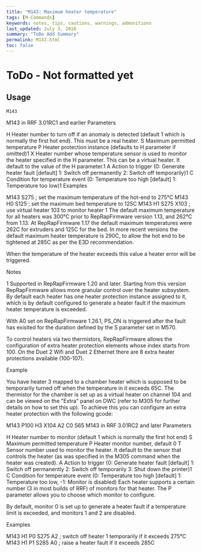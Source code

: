 ```yaml
---
title: "M143: Maximum heater temperature" 
tags: [M-Commands]
keywords: notes, tips, cautions, warnings, admonitions
last_updated: July 3, 2016
summary: "ToDo Add Summary"
permalink: M143.html
toc: false
---
```


# ToDo - Not formatted yet #


## Usage ##
```
M143
```


M143 in RRF 3.01RC1 and earlier
Parameters

H Heater number to turn off if an anomaly is detected (default 1 which is normally the first hot end). This must be a real heater.
S Maximum permitted temperature
P Heater protection instance (defaults to H parameter if omitted)1
X Heater number whose temperature sensor is used to monitor the heater specified in the H parameter. This can be a virtual heater. It default to the value of the H parameter.1
A Action to trigger (0: Generate heater fault [default] 1: Switch off permanently 2: Switch off temporarily)1
C Condition for temperature event (0: Temperature too high [default] 1: Temperature too low)1
Examples

M143 S275 ; set the maximum temperature of the hot-end to 275°C
M143 H0 S125 ; set the maximum bed temperature to 125C
M143 H1 S275 X103 ; use virtual heater 103 to monitor heater 1
The default maximum temperature for all heaters was 300°C prior to RepRapFirmware version 1.13, and 262°C from 1.13. At RepRapFirmware 1.17 the default maximum temperatures were 262C for extruders and 125C for the bed. In more recent versions the default maximum heater temperature is 290C, to allow the hot end to be tightened at 285C as per the E3D recommendation.

When the temperature of the heater exceeds this value a heater error will be triggered.

Notes

1 Supported in RepRapFirmware 1.20 and later. Starting from this version RepRapFirmware allows more granular control over the heater subsystem. By default each heater has one heater protection instance assigned to it, which is by default configured to generate a heater fault if the maximum heater temperature is exceeded.

With A0 set on RepRapFirmware 1.26.1, PS_ON is triggered after the fault has exisited for the duration defined by the S parameter set in M570.

To control heaters via two thermistors, RepRapFirmware allows the configuration of extra heater protection elements whose index starts from 100. On the Duet 2 Wifi and Duet 2 Ethernet there are 8 extra heater protections available (100-107).

Example

You have heater 3 mapped to a chamber heater which is supposed to be temporarily turned off when the temperature in it exceeds 65C. The thermistor for the chamber is set up as a virtual heater on channel 104 and can be viewed on the "Extra" panel on DWC (refer to M305 for further details on how to set this up). To achieve this you can configure an extra heater protection with the following gcode:

M143 P100 H3 X104 A2 C0 S65
M143 in RRF 3.01RC2 and later
Parameters

H Heater number to monitor (default 1 which is normally the first hot end)
S Maximum permitted temperature
P Heater monitor number, default 0
T Sensor number used to monitor the heater. It default to the sensor that controls the heater (as was specified in the M305 command when the heater was created).
A Action to trigger (0: Generate heater fault [default] 1: Switch off permanently 2: Switch off temporarily 3: Shut down the printer)1
C Condition for temperature event (0: Temperature too high [default] 1: Temperature too low, -1: Monitor is disabled)
Each heater supports a certain number (3 in most builds of RRF) of monitors for that heater. The P parameter allows you to choose which monitor to configure.

By default, monitor 0 is set up to generate a heater fault if a temperature limit is exceeded, and monitors 1 and 2 are disabled.

Examples

M143 H1 P0 S275 A2 ; switch off heater 1 temporarily if it exceeds 275°C
M143 H1 P1 S285 A0 ; raise a heater fault if it exceeds 285C
